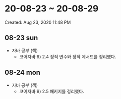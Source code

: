# 20-08-23 ~ 20-08-29

Created: Aug 23, 2020 11:48 PM

## 08-23 sun

- 자바 공부 (책)
    - 코어자바 9) 2.4 정적 변수와 정적 메서드를 정리했다.
    

## 08-24 mon

- 자바 공부 (책)
    - 코어자바 9) 2.5 패키지를 정리했다.
